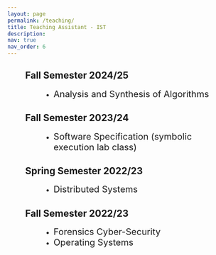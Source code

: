 ```yaml
---
layout: page
permalink: /teaching/
title: Teaching Assistant - IST
description:
nav: true
nav_order: 6
---
```


<h2 style="margin-left:40px">Fall Semester 2024/25</h2>

<ul>
    <li style="margin-left: 80px;"><span style="font-size:20px">Analysis and Synthesis of Algorithms</span></li>
</ul>

<h2 style="margin-left:40px">Fall Semester 2023/24 </h2>

<ul>
    <li style="margin-left: 80px;"><span style="font-size:20px">Software Specification (symbolic execution lab class)</span></li>
</ul>

<h2 style="margin-left:40px">Spring Semester 2022/23</h2>

<ul>
    <li style="margin-left: 80px;"><span style="font-size:20px">Distributed Systems</span></li>
</ul>

<h2 style="margin-left:40px">Fall Semester 2022/23</h2>

<ul>
    <li style="margin-left: 80px;"><span style="font-size:20px">Forensics Cyber-Security</span> </li>
    <li style="margin-left: 80px;"><span style="font-size:20px">Operating Systems</span> </li>
</ul>
